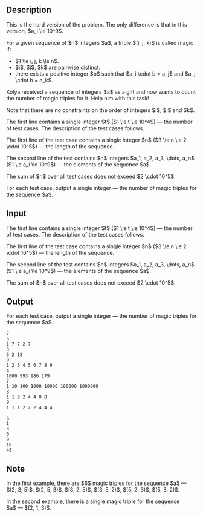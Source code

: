 ## Description

<div><p><span class="tex-font-style-bf">This is the hard version of the problem. The only difference is that in this version, $a_i \le 10^9$.</span></p><p>For a given sequence of $n$ integers $a$, a triple $(i, j, k)$ is called <span class="tex-font-style-it">magic</span> if: </p><ul> <li> $1 \le i, j, k \le n$. </li><li> $i$, $j$, $k$ are pairwise distinct. </li><li> there exists a positive integer $b$ such that $a_i \cdot b = a_j$ and $a_j \cdot b = a_k$. </li></ul><p>Kolya received a sequence of integers $a$ as a gift and now wants to count the number of <span class="tex-font-style-it">magic</span> triples for it. Help him with this task!</p><p>Note that there are no constraints on the order of integers $i$, $j$ and $k$.</p></div><div class="input-specification"><p>The first line contains a single integer $t$ ($1 \le t \le 10^4$)&nbsp;— the number of test cases. The description of the test cases follows.</p><p>The first line of the test case contains a single integer $n$ ($3 \le n \le 2 \cdot 10^5$)&nbsp;— the length of the sequence.</p><p>The second line of the test contains $n$ integers $a_1, a_2, a_3, \dots, a_n$ ($1 \le a_i \le 10^9$)&nbsp;— the elements of the sequence $a$.</p><p>The sum of $n$ over all test cases does not exceed $2 \cdot 10^5$.</p></div><div class="output-specification"><p>For each test case, output a single integer&nbsp;— the number of <span class="tex-font-style-it">magic</span> triples for the sequence $a$.</p></div>

## Input

<p>The first line contains a single integer $t$ ($1 \le t \le 10^4$)&nbsp;— the number of test cases. The description of the test cases follows.</p><p>The first line of the test case contains a single integer $n$ ($3 \le n \le 2 \cdot 10^5$)&nbsp;— the length of the sequence.</p><p>The second line of the test contains $n$ integers $a_1, a_2, a_3, \dots, a_n$ ($1 \le a_i \le 10^9$)&nbsp;— the elements of the sequence $a$.</p><p>The sum of $n$ over all test cases does not exceed $2 \cdot 10^5$.</p>

## Output

<p>For each test case, output a single integer&nbsp;— the number of <span class="tex-font-style-it">magic</span> triples for the sequence $a$.</p>





```input1|2,3,6,7,10,11,14,15
7
5
1 7 7 2 7
3
6 2 18
9
1 2 3 4 5 6 7 8 9
4
1000 993 986 179
7
1 10 100 1000 10000 100000 1000000
8
1 1 2 2 4 4 8 8
9
1 1 1 2 2 2 4 4 4
```




```output1
6
1
3
0
9
16
45
```



## Note

<p>In the first example, there are $6$ <span class="tex-font-style-it">magic</span> triples for the sequence $a$&nbsp;— $(2, 3, 5)$, $(2, 5, 3)$, $(3, 2, 5)$, $(3, 5, 2)$, $(5, 2, 3)$, $(5, 3, 2)$.</p><p>In the second example, there is a single <span class="tex-font-style-it">magic</span> triple for the sequence $a$&nbsp;— $(2, 1, 3)$.</p>
